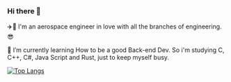 ### Hi there 👋
:airplane::space_invader: I'm an aerospace engineer in love with all the branches of engineering.:sunglasses:

🌱 I’m currently learning How to be a good Back-end Dev.
So i'm studying C, C++, C#, Java Script and Rust, just to keep myself busy.

[![Top Langs](https://github-readme-stats.vercel.app/api/top-langs/?username=badjinn&layout=compact&theme=tokyonight_icons=true)](https://github.com/anuraghazra/github-readme-stats)
<!--
**BaDjinn/BaDjinn** is a ✨ _special_ ✨ repository because its `README.md` (this file) appears on your GitHub profile.

Here are some ideas to get you started:

- 🔭 I’m currently working on ...
- 🌱 I’m currently learning ...
- 👯 I’m looking to collaborate on ...
- 🤔 I’m looking for help with ...
- 💬 Ask me about ...
- 📫 How to reach me: ...
- 😄 Pronouns: ...
- ⚡ Fun fact: ...
-->
